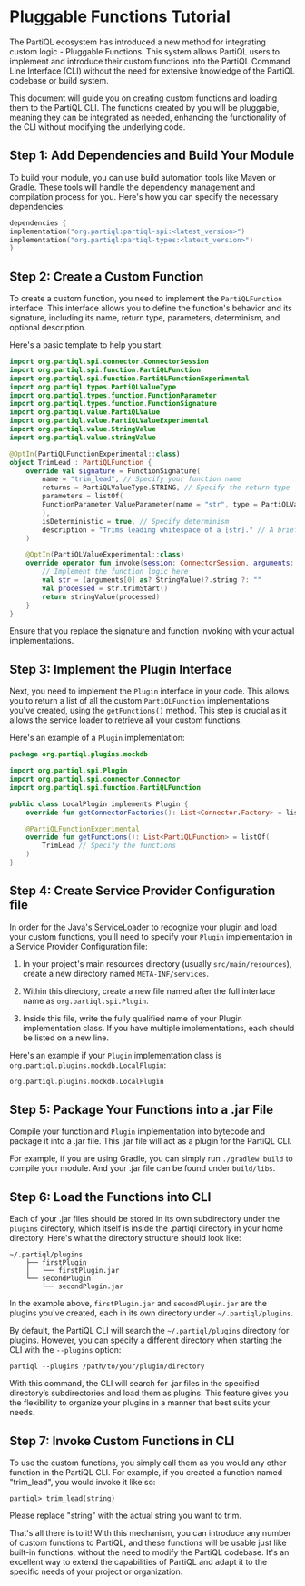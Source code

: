 # Pluggable Functions Tutorial

The PartiQL ecosystem has introduced a new method for integrating custom logic - Pluggable Functions. This system allows PartiQL users to implement and introduce their custom functions into the PartiQL Command Line Interface (CLI) without the need for extensive knowledge of the PartiQL codebase or build system.

This document will guide you on creating custom functions and loading them to the PartiQL CLI. The functions created by you will be pluggable, meaning they can be integrated as needed, enhancing the functionality of the CLI without modifying the underlying code.

## Step 1: Add Dependencies and Build Your Module

To build your module, you can use build automation tools like Maven or Gradle. These tools will handle the dependency management and compilation process for you. Here's how you can specify the necessary dependencies:

```Kotlin
dependencies {
implementation("org.partiql:partiql-spi:<latest_version>")
implementation("org.partiql:partiql-types:<latest_version>")
}
```

## Step 2: Create a Custom Function

To create a custom function, you need to implement the `PartiQLFunction` interface. This interface allows you to define the function's behavior and its signature, including its name, return type, parameters, determinism, and optional description.

Here's a basic template to help you start:

```Kotlin
import org.partiql.spi.connector.ConnectorSession
import org.partiql.spi.function.PartiQLFunction
import org.partiql.spi.function.PartiQLFunctionExperimental
import org.partiql.types.PartiQLValueType
import org.partiql.types.function.FunctionParameter
import org.partiql.types.function.FunctionSignature
import org.partiql.value.PartiQLValue
import org.partiql.value.PartiQLValueExperimental
import org.partiql.value.StringValue
import org.partiql.value.stringValue

@OptIn(PartiQLFunctionExperimental::class)
object TrimLead : PartiQLFunction {
    override val signature = FunctionSignature(
        name = "trim_lead", // Specify your function name
        returns = PartiQLValueType.STRING, // Specify the return type
        parameters = listOf(
        FunctionParameter.ValueParameter(name = "str", type = PartiQLValueType.STRING) // Specify parameters
        ),
        isDeterministic = true, // Specify determinism
        description = "Trims leading whitespace of a [str]." // A brief description of your function
    )

    @OptIn(PartiQLValueExperimental::class)
    override operator fun invoke(session: ConnectorSession, arguments: List<PartiQLValue>): PartiQLValue {
        // Implement the function logic here
        val str = (arguments[0] as? StringValue)?.string ?: ""
        val processed = str.trimStart()
        return stringValue(processed)
    }
}
```

Ensure that you replace the signature and function invoking with your actual implementations.

## Step 3: Implement the Plugin Interface

Next, you need to implement the `Plugin` interface in your code. This allows you to return a list of all the custom `PartiQLFunction` implementations you've created, using the `getFunctions()` method. This step is crucial as it allows the service loader to retrieve all your custom functions.

Here's an example of a `Plugin` implementation:

```Kotlin
package org.partiql.plugins.mockdb

import org.partiql.spi.Plugin
import org.partiql.spi.connector.Connector
import org.partiql.spi.function.PartiQLFunction

public class LocalPlugin implements Plugin {
    override fun getConnectorFactories(): List<Connector.Factory> = listOf()

    @PartiQLFunctionExperimental
    override fun getFunctions(): List<PartiQLFunction> = listOf(
        TrimLead // Specify the functions
    )
}
```

## Step 4: Create Service Provider Configuration file

In order for the Java's ServiceLoader to recognize your plugin and load your custom functions, you'll need to specify your `Plugin` implementation in a Service Provider Configuration file:

1. In your project's main resources directory (usually `src/main/resources`), create a new directory named `META-INF/services`.

2. Within this directory, create a new file named after the full interface name as `org.partiql.spi.Plugin`.

3. Inside this file, write the fully qualified name of your Plugin implementation class. If you have multiple implementations, each should be listed on a new line.

Here's an example if your `Plugin` implementation class is `org.partiql.plugins.mockdb.LocalPlugin`:
```Kotlin
org.partiql.plugins.mockdb.LocalPlugin
```

## Step 5: Package Your Functions into a .jar File

Compile your function and `Plugin` implementation into bytecode and package it into a .jar file. This .jar file will act as a plugin for the PartiQL CLI.

For example, if you are using Gradle, you can simply run `./gradlew build` to compile your module. And your .jar file can be found under `build/libs`.

## Step 6: Load the Functions into CLI

Each of your .jar files should be stored in its own subdirectory under the `plugins` directory, which itself is inside the .partiql directory in your home directory. Here's what the directory structure should look like:

```
~/.partiql/plugins
    ├── firstPlugin
    │   └── firstPlugin.jar
    └── secondPlugin
        └── secondPlugin.jar
```

In the example above, `firstPlugin.jar` and `secondPlugin.jar` are the plugins you've created, each in its own directory under `~/.partiql/plugins`.

By default, the PartiQL CLI will search the `~/.partiql/plugins` directory for plugins. However, you can specify a different directory when starting the CLI with the `--plugins` option:

```shell
partiql --plugins /path/to/your/plugin/directory
```

With this command, the CLI will search for .jar files in the specified directory’s subdirectories and load them as plugins. This feature gives you the flexibility to organize your plugins in a manner that best suits your needs.

## Step 7: Invoke Custom Functions in CLI

To use the custom functions, you simply call them as you would any other function in the PartiQL CLI. For example, if you created a function named "trim_lead", you would invoke it like so:

```shell
partiql> trim_lead(string)
```

Please replace "string" with the actual string you want to trim.

That's all there is to it! With this mechanism, you can introduce any number of custom functions to PartiQL, and these functions will be usable just like built-in functions, without the need to modify the PartiQL codebase. It's an excellent way to extend the capabilities of PartiQL and adapt it to the specific needs of your project or organization.
